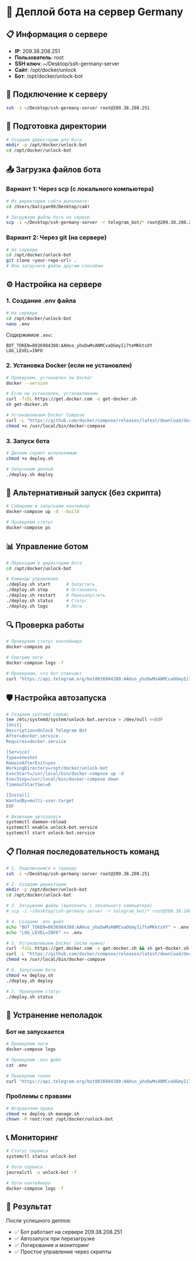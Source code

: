 # 🚀 Деплой бота на сервер Germany

## 📋 Информация о сервере

- **IP**: 209.38.208.251
- **Пользователь**: root
- **SSH ключ**: ~/Desktop/ssh-germany-server
- **Сайт**: /opt/docker/unlock
- **Бот**: /opt/docker/unlock-bot

## 🔑 Подключение к серверу

```bash
ssh -i ~/Desktop/ssh-germany-server root@209.38.208.251
```

## 📁 Подготовка директории

```bash
# Создаем директорию для бота
mkdir -p /opt/docker/unlock-bot
cd /opt/docker/unlock-bot
```

## 📤 Загрузка файлов бота

### Вариант 1: Через scp (с локального компьютера)

```bash
# Из директории сайта выполните:
cd /Users/baliyan99/Desktop/сайт

# Загружаем файлы бота на сервер
scp -i ~/Desktop/ssh-germany-server -r telegram_bot/* root@209.38.208.251:/opt/docker/unlock-bot/
```

### Вариант 2: Через git (на сервере)

```bash
# На сервере
cd /opt/docker/unlock-bot
git clone <your-repo-url> .
# Или загрузите файлы другим способом
```

## ⚙️ Настройка на сервере

### 1. Создание .env файла

```bash
# На сервере
cd /opt/docker/unlock-bot
nano .env
```

Содержимое `.env`:
```env
BOT_TOKEN=8036984380:AAHso_yhoDwMsANMCvaOGmyIi7teMKktsXY
LOG_LEVEL=INFO
```

### 2. Установка Docker (если не установлен)

```bash
# Проверяем, установлен ли Docker
docker --version

# Если не установлен, устанавливаем
curl -fsSL https://get.docker.com -o get-docker.sh
sh get-docker.sh

# Устанавливаем Docker Compose
curl -L "https://github.com/docker/compose/releases/latest/download/docker-compose-$(uname -s)-$(uname -m)" -o /usr/local/bin/docker-compose
chmod +x /usr/local/bin/docker-compose
```

### 3. Запуск бота

```bash
# Делаем скрипт исполняемым
chmod +x deploy.sh

# Запускаем деплой
./deploy.sh deploy
```

## 🔧 Альтернативный запуск (без скрипта)

```bash
# Собираем и запускаем контейнер
docker-compose up -d --build

# Проверяем статус
docker-compose ps
```

## 📊 Управление ботом

```bash
# Переходим в директорию бота
cd /opt/docker/unlock-bot

# Команды управления
./deploy.sh start      # Запустить
./deploy.sh stop       # Остановить
./deploy.sh restart    # Перезапустить
./deploy.sh status     # Статус
./deploy.sh logs       # Логи
```

## 🔍 Проверка работы

```bash
# Проверяем статус контейнера
docker-compose ps

# Смотрим логи
docker-compose logs -f

# Проверяем, что бот отвечает
curl "https://api.telegram.org/bot8036984380:AAHso_yhoDwMsANMCvaOGmyIi7teMKktsXY/getMe"
```

## 🛡️ Настройка автозапуска

```bash
# Создаем systemd сервис
tee /etc/systemd/system/unlock-bot.service > /dev/null <<EOF
[Unit]
Description=Unlock Telegram Bot
After=docker.service
Requires=docker.service

[Service]
Type=oneshot
RemainAfterExit=yes
WorkingDirectory=/opt/docker/unlock-bot
ExecStart=/usr/local/bin/docker-compose up -d
ExecStop=/usr/local/bin/docker-compose down
TimeoutStartSec=0

[Install]
WantedBy=multi-user.target
EOF

# Включаем автозапуск
systemctl daemon-reload
systemctl enable unlock-bot.service
systemctl start unlock-bot.service
```

## 📋 Полная последовательность команд

```bash
# 1. Подключаемся к серверу
ssh -i ~/Desktop/ssh-germany-server root@209.38.208.251

# 2. Создаем директорию
mkdir -p /opt/docker/unlock-bot
cd /opt/docker/unlock-bot

# 3. Загружаем файлы (выполнить с локального компьютера)
# scp -i ~/Desktop/ssh-germany-server -r telegram_bot/* root@209.38.208.251:/opt/docker/unlock-bot/

# 4. Создаем .env файл
echo "BOT_TOKEN=8036984380:AAHso_yhoDwMsANMCvaOGmyIi7teMKktsXY" > .env
echo "LOG_LEVEL=INFO" >> .env

# 5. Устанавливаем Docker (если нужно)
curl -fsSL https://get.docker.com -o get-docker.sh && sh get-docker.sh
curl -L "https://github.com/docker/compose/releases/latest/download/docker-compose-$(uname -s)-$(uname -m)" -o /usr/local/bin/docker-compose
chmod +x /usr/local/bin/docker-compose

# 6. Запускаем бота
chmod +x deploy.sh
./deploy.sh deploy

# 7. Проверяем статус
./deploy.sh status
```

## 🔧 Устранение неполадок

### Бот не запускается

```bash
# Проверяем логи
docker-compose logs

# Проверяем .env файл
cat .env

# Проверяем токен
curl "https://api.telegram.org/bot8036984380:AAHso_yhoDwMsANMCvaOGmyIi7teMKktsXY/getMe"
```

### Проблемы с правами

```bash
# Исправляем права
chmod +x deploy.sh manage.sh
chown -R root:root /opt/docker/unlock-bot
```

## 📞 Мониторинг

```bash
# Статус сервиса
systemctl status unlock-bot

# Логи сервиса
journalctl -u unlock-bot -f

# Логи контейнера
docker-compose logs -f
```

## 🎯 Результат

После успешного деплоя:
- ✅ Бот работает на сервере 209.38.208.251
- ✅ Автозапуск при перезагрузке
- ✅ Логирование и мониторинг
- ✅ Простое управление через скрипты

